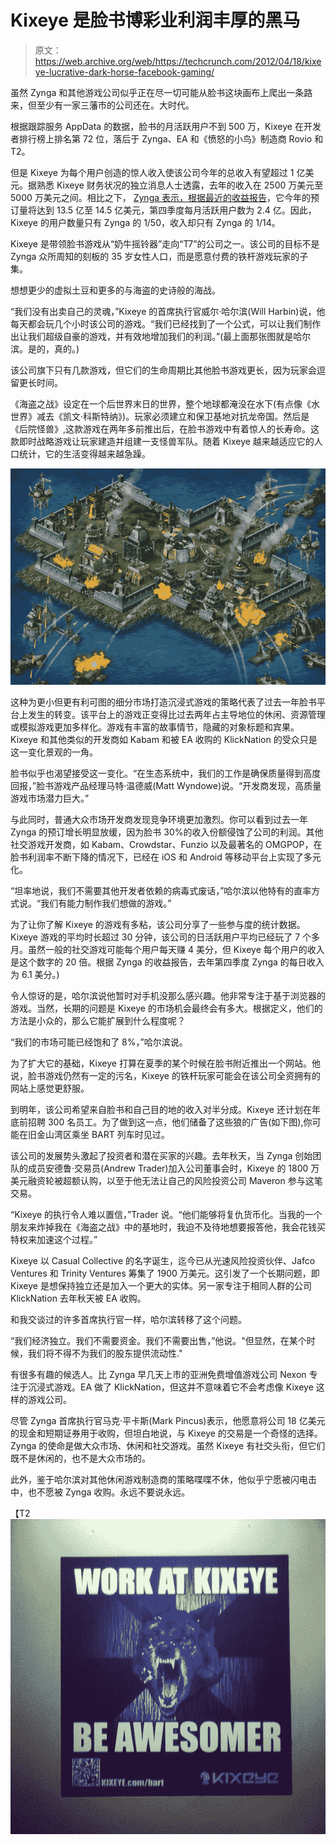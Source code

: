 # Kixeye 是脸书博彩业利润丰厚的黑马

> 原文：<https://web.archive.org/web/https://techcrunch.com/2012/04/18/kixeye-lucrative-dark-horse-facebook-gaming/>

虽然 Zynga 和其他游戏公司似乎正在尽一切可能从脸书这块画布上爬出一条路来，但至少有一家三藩市的公司还在。大时代。

根据跟踪服务 AppData 的数据，脸书的月活跃用户不到 500 万，Kixeye 在开发者排行榜上排名第 72 位，落后于 Zynga、EA 和《愤怒的小鸟》制造商 Rovio 和 T2。

但是 Kixeye 为每个用户创造的惊人收入使该公司今年的总收入有望超过 1 亿美元。据熟悉 Kixeye 财务状况的独立消息人士透露，去年的收入在 2500 万美元至 5000 万美元之间。相比之下， [Zynga 表示，根据最近的收益报告](https://web.archive.org/web/20230313124505/http://investor.zynga.com/results.cfm)，它今年的预订量将达到 13.5 亿至 14.5 亿美元，第四季度每月活跃用户数为 2.4 亿。因此，Kixeye 的用户数量只有 Zynga 的 1/50，收入却只有 Zynga 的 1/14。

Kixeye 是带领脸书游戏从“奶牛摇铃器”走向“T7”的公司之一。该公司的目标不是 Zynga 众所周知的刻板的 35 岁女性人口，而是愿意付费的铁杆游戏玩家的子集。

想想更少的虚拟土豆和更多的与海盗的史诗般的海战。

“我们没有出卖自己的灵魂，”Kixeye 的首席执行官威尔·哈尔滨(Will Harbin)说，他每天都会玩几个小时该公司的游戏。“我们已经找到了一个公式，可以让我们制作出让我们超级自豪的游戏，并有效地增加我们的利润。”(最上面那张图就是哈尔滨。是的，真的。)

该公司旗下只有几款游戏，但它们的生命周期比其他脸书游戏更长，因为玩家会逗留更长时间。

《海盗之战》设定在一个后世界末日的世界，整个地球都淹没在水下(有点像《水世界》减去《凯文·科斯特纳》)。玩家必须建立和保卫基地对抗龙帝国。然后是《后院怪兽》,这款游戏在两年多前推出后，在脸书游戏中有着惊人的长寿命。这款即时战略游戏让玩家建造并组建一支怪兽军队。随着 Kixeye 越来越适应它的人口统计，它的生活变得越来越急躁。

![](img/82664858b4f97585d1bf8f3ecdb86ff7.png "Battle_Pirates_KIXEYE")

这种为更小但更有利可图的细分市场打造沉浸式游戏的策略代表了过去一年脸书平台上发生的转变。该平台上的游戏正变得比过去两年占主导地位的休闲、资源管理或模拟游戏更加多样化。游戏有丰富的故事情节，隐藏的对象标题和宾果。Kixeye 和其他类似的开发商如 Kabam 和被 EA 收购的 KlickNation 的受众只是这一变化景观的一角。

脸书似乎也渴望接受这一变化。“在生态系统中，我们的工作是确保质量得到高度回报，”脸书游戏产品经理马特·温德威(Matt Wyndowe)说。“开发商发现，高质量游戏市场潜力巨大。”

与此同时，普通大众市场开发商发现竞争环境更加激烈。你可以看到过去一年 Zynga 的预订增长明显放缓，因为脸书 30%的收入份额侵蚀了公司的利润。其他社交游戏开发商，如 Kabam、Crowdstar、Funzio 以及最著名的 OMGPOP，在脸书利润率不断下降的情况下，已经在 iOS 和 Android 等移动平台上实现了多元化。

“坦率地说，我们不需要其他开发者依赖的病毒式废话，”哈尔滨以他特有的直率方式说。“我们有能力制作我们想做的游戏。”

为了让你了解 Kixeye 的游戏有多粘，该公司分享了一些参与度的统计数据。Kixeye 游戏的平均时长超过 30 分钟，该公司的日活跃用户平均已经玩了 7 个多月。虽然一般的社交游戏可能每个用户每天赚 4 美分，但 Kixeye 每个用户的收入是这个数字的 20 倍。根据 Zynga 的收益报告，去年第四季度 Zynga 的每日收入为 6.1 美分。)

令人惊讶的是，哈尔滨说他暂时对手机没那么感兴趣。他非常专注于基于浏览器的游戏。当然，长期的问题是 Kixeye 的市场机会最终会有多大。根据定义，他们的方法是小众的，那么它能扩展到什么程度呢？

“我们的市场可能已经饱和了 8%，”哈尔滨说。

为了扩大它的基础，Kixeye 打算在夏季的某个时候在脸书附近推出一个网站。他说，脸书游戏仍然有一定的污名，Kixeye 的铁杆玩家可能会在该公司全资拥有的网站上感觉更舒服。

到明年，该公司希望来自脸书和自己目的地的收入对半分成。Kixeye 还计划在年底前招聘 300 名员工。为了做到这一点，他们储备了这些狼的广告(如下图),你可能在旧金山湾区乘坐 BART 列车时见过。

该公司的发展势头激起了投资者和潜在买家的兴趣。去年秋天，当 Zynga 创始团队的成员安德鲁·交易员(Andrew Trader)加入公司董事会时，Kixeye 的 1800 万美元融资轮被超额认购，以至于他无法让自己的风险投资公司 Maveron 参与这笔交易。

“Kixeye 的执行令人难以置信，”Trader 说。“他们能够将复仇货币化。当我的一个朋友来炸掉我在《海盗之战》中的基地时，我迫不及待地想要报答他，我会花钱买特权来加速这个过程。”

Kixeye 以 Casual Collective 的名字诞生，迄今已从光速风险投资伙伴、Jafco Ventures 和 Trinity Ventures 筹集了 1900 万美元。这引发了一个长期问题，即 Kixeye 是想保持独立还是加入一个更大的实体。另一家专注于相同人群的公司 KlickNation 去年秋天被 EA 收购。

和我交谈过的许多首席执行官一样，哈尔滨转移了这个问题。

“我们经济独立。我们不需要资金。我们不需要出售，”他说。"但显然，在某个时候，我们将不得不为我们的股东提供流动性."

有很多有趣的候选人。比 Zynga 早几天上市的亚洲免费增值游戏公司 Nexon 专注于沉浸式游戏。EA 做了 KlickNation，但这并不意味着它不会考虑像 Kixeye 这样的游戏公司。

尽管 Zynga 首席执行官马克·平卡斯(Mark Pincus)表示，他愿意将公司 18 亿美元的现金和短期证券用于收购，但坦白地说，与 Kixeye 的交易是一个奇怪的选择。Zynga 的使命是做大众市场、休闲和社交游戏。虽然 Kixeye 有社交头衔，但它们既不是休闲的，也不是大众市场的。

此外，鉴于哈尔滨对其他休闲游戏制造商的策略喋喋不休，他似乎宁愿被闪电击中，也不愿被 Zynga 收购。永远不要说永远。

【T2![](img/69cc701e29a1d89175c212622025f359.png "kixeye-be-awesomer")